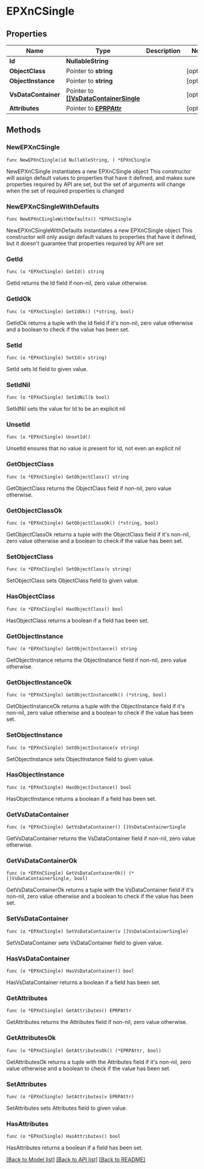 # EPXnCSingle

## Properties

Name | Type | Description | Notes
------------ | ------------- | ------------- | -------------
**Id** | **NullableString** |  | 
**ObjectClass** | Pointer to **string** |  | [optional] 
**ObjectInstance** | Pointer to **string** |  | [optional] 
**VsDataContainer** | Pointer to [**[]VsDataContainerSingle**](VsDataContainerSingle.md) |  | [optional] 
**Attributes** | Pointer to [**EPRPAttr**](EP_RP-Attr.md) |  | [optional] 

## Methods

### NewEPXnCSingle

`func NewEPXnCSingle(id NullableString, ) *EPXnCSingle`

NewEPXnCSingle instantiates a new EPXnCSingle object
This constructor will assign default values to properties that have it defined,
and makes sure properties required by API are set, but the set of arguments
will change when the set of required properties is changed

### NewEPXnCSingleWithDefaults

`func NewEPXnCSingleWithDefaults() *EPXnCSingle`

NewEPXnCSingleWithDefaults instantiates a new EPXnCSingle object
This constructor will only assign default values to properties that have it defined,
but it doesn't guarantee that properties required by API are set

### GetId

`func (o *EPXnCSingle) GetId() string`

GetId returns the Id field if non-nil, zero value otherwise.

### GetIdOk

`func (o *EPXnCSingle) GetIdOk() (*string, bool)`

GetIdOk returns a tuple with the Id field if it's non-nil, zero value otherwise
and a boolean to check if the value has been set.

### SetId

`func (o *EPXnCSingle) SetId(v string)`

SetId sets Id field to given value.


### SetIdNil

`func (o *EPXnCSingle) SetIdNil(b bool)`

 SetIdNil sets the value for Id to be an explicit nil

### UnsetId
`func (o *EPXnCSingle) UnsetId()`

UnsetId ensures that no value is present for Id, not even an explicit nil
### GetObjectClass

`func (o *EPXnCSingle) GetObjectClass() string`

GetObjectClass returns the ObjectClass field if non-nil, zero value otherwise.

### GetObjectClassOk

`func (o *EPXnCSingle) GetObjectClassOk() (*string, bool)`

GetObjectClassOk returns a tuple with the ObjectClass field if it's non-nil, zero value otherwise
and a boolean to check if the value has been set.

### SetObjectClass

`func (o *EPXnCSingle) SetObjectClass(v string)`

SetObjectClass sets ObjectClass field to given value.

### HasObjectClass

`func (o *EPXnCSingle) HasObjectClass() bool`

HasObjectClass returns a boolean if a field has been set.

### GetObjectInstance

`func (o *EPXnCSingle) GetObjectInstance() string`

GetObjectInstance returns the ObjectInstance field if non-nil, zero value otherwise.

### GetObjectInstanceOk

`func (o *EPXnCSingle) GetObjectInstanceOk() (*string, bool)`

GetObjectInstanceOk returns a tuple with the ObjectInstance field if it's non-nil, zero value otherwise
and a boolean to check if the value has been set.

### SetObjectInstance

`func (o *EPXnCSingle) SetObjectInstance(v string)`

SetObjectInstance sets ObjectInstance field to given value.

### HasObjectInstance

`func (o *EPXnCSingle) HasObjectInstance() bool`

HasObjectInstance returns a boolean if a field has been set.

### GetVsDataContainer

`func (o *EPXnCSingle) GetVsDataContainer() []VsDataContainerSingle`

GetVsDataContainer returns the VsDataContainer field if non-nil, zero value otherwise.

### GetVsDataContainerOk

`func (o *EPXnCSingle) GetVsDataContainerOk() (*[]VsDataContainerSingle, bool)`

GetVsDataContainerOk returns a tuple with the VsDataContainer field if it's non-nil, zero value otherwise
and a boolean to check if the value has been set.

### SetVsDataContainer

`func (o *EPXnCSingle) SetVsDataContainer(v []VsDataContainerSingle)`

SetVsDataContainer sets VsDataContainer field to given value.

### HasVsDataContainer

`func (o *EPXnCSingle) HasVsDataContainer() bool`

HasVsDataContainer returns a boolean if a field has been set.

### GetAttributes

`func (o *EPXnCSingle) GetAttributes() EPRPAttr`

GetAttributes returns the Attributes field if non-nil, zero value otherwise.

### GetAttributesOk

`func (o *EPXnCSingle) GetAttributesOk() (*EPRPAttr, bool)`

GetAttributesOk returns a tuple with the Attributes field if it's non-nil, zero value otherwise
and a boolean to check if the value has been set.

### SetAttributes

`func (o *EPXnCSingle) SetAttributes(v EPRPAttr)`

SetAttributes sets Attributes field to given value.

### HasAttributes

`func (o *EPXnCSingle) HasAttributes() bool`

HasAttributes returns a boolean if a field has been set.


[[Back to Model list]](../README.md#documentation-for-models) [[Back to API list]](../README.md#documentation-for-api-endpoints) [[Back to README]](../README.md)


